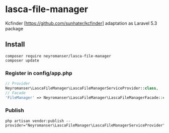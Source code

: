 
# lasca-file-manager

Kcfinder [https://github.com/sunhater/kcfinder] adaptation as Laravel 5.3 package  

## Install     
```
composer require neyromanser/lasca-file-manager 
composer update    
```    

### Register in config/app.php   
```php   
// Provider   
Neyromanser\LascaFileManager\LascaFileManagerServiceProvider::class,
// Facade   
'FileManager' => Neyromanser\LascaFileManager\LascaFileManagerFacade::class,
```

### Publish
```  
php artisan vendor:publish --provider="Neyromanser\LascaFileManager\LascaFileManagerServiceProvider"   
```

